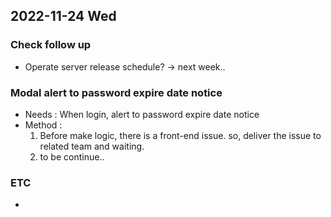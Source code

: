 ## 2022-11-24 Wed

### Check follow up
+ Operate server release schedule? -> next week..

### Modal alert to password expire date notice
+ Needs : When login, alert to password expire date notice
+ Method :
  1. Before make logic, there is a front-end issue. so, deliver the issue to related team and waiting.
  2. to be continue..

### ETC
+ 